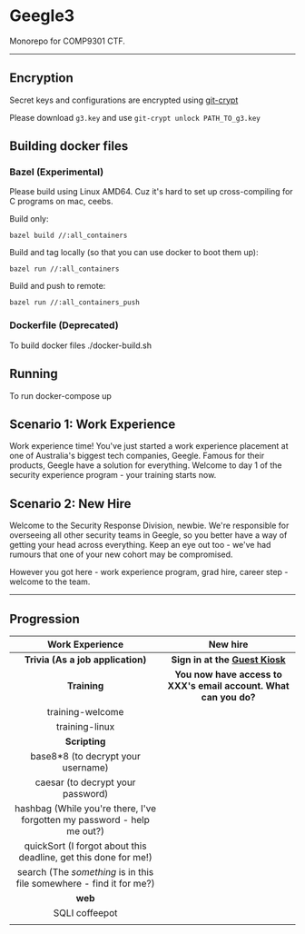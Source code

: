 # Geegle3

Monorepo for COMP9301 CTF.

---

## Encryption
Secret keys and configurations are encrypted using [git-crypt](https://github.com/AGWA/git-crypt)

Please download `g3.key` and use `git-crypt unlock PATH_TO_g3.key`

## Building docker files

### Bazel (Experimental)
Please build using Linux AMD64. Cuz it's hard to set up cross-compiling for C programs on mac, ceebs.

Build only:
```
bazel build //:all_containers
```

Build and tag locally (so that you can use docker to boot them up):
```
bazel run //:all_containers
```

Build and push to remote:
```
bazel run //:all_containers_push
```

### Dockerfile (Deprecated)
To build docker files
./docker-build.sh    

## Running 

To run
docker-compose up

## Scenario 1: Work Experience
Work experience time! You've just started a work experience placement at one of Australia's biggest tech companies, Geegle. Famous for their products, Geegle have a solution for everything. Welcome to day 1 of the security experience program - your training starts now.


## Scenario 2: New Hire
Welcome to the Security Response Division, newbie. We're responsible for overseeing all other security teams in Geegle, so you better have a way of getting your head across everything. Keep an eye out too - we've had rumours that one of your new cohort may be compromised.

However you got here - work experience program, grad hire, career step - welcome to the team.

---

## Progression
| Work Experience | New hire |
|:-----:|:-----:|
| **Trivia (As a job application)** | **Sign in at the [Guest Kiosk]()** |
| **Training**   |  **You now have access to XXX's email account. What can you do?** |
| training-welcome  |   |
| training-linux  |   |
| **Scripting**  |   |
| base8\*8 (to decrypt your username)  |   |
| caesar (to decrypt your password)  |   | 
| hashbag (While you're there, I've forgotten my password - help me out?)  |   | 
| quickSort (I forgot about this deadline, get this done for me!)  |   | 
| search (The _something_ is in this file somewhere - find it for me?)  |   | 
| **web**  |   | 
| SQLI coffeepot  |   | 
|   |   | 
